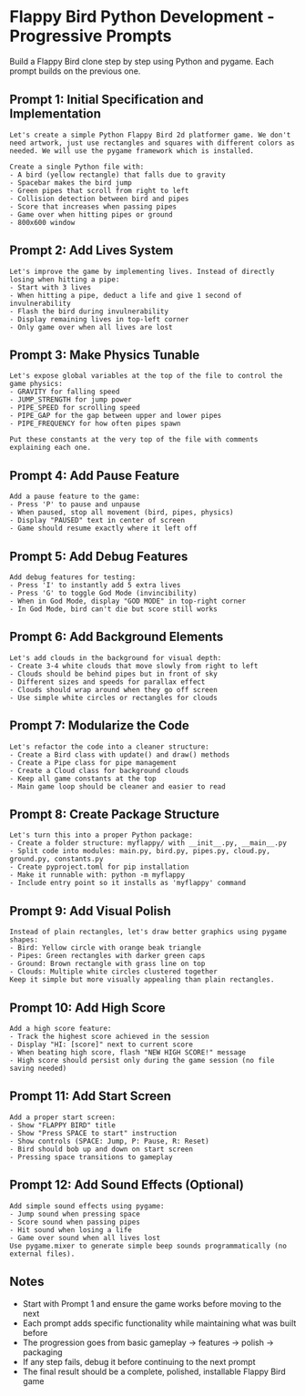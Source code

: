 # Flappy Bird Python Development - Progressive Prompts

Build a Flappy Bird clone step by step using Python and pygame. Each prompt builds on the previous one.

## Prompt 1: Initial Specification and Implementation

```
Let's create a simple Python Flappy Bird 2d platformer game. We don't need artwork, just use rectangles and squares with different colors as needed. We will use the pygame framework which is installed.

Create a single Python file with:
- A bird (yellow rectangle) that falls due to gravity
- Spacebar makes the bird jump
- Green pipes that scroll from right to left
- Collision detection between bird and pipes
- Score that increases when passing pipes
- Game over when hitting pipes or ground
- 800x600 window
```

## Prompt 2: Add Lives System

```
Let's improve the game by implementing lives. Instead of directly losing when hitting a pipe:
- Start with 3 lives
- When hitting a pipe, deduct a life and give 1 second of invulnerability
- Flash the bird during invulnerability
- Display remaining lives in top-left corner
- Only game over when all lives are lost
```

## Prompt 3: Make Physics Tunable

```
Let's expose global variables at the top of the file to control the game physics:
- GRAVITY for falling speed
- JUMP_STRENGTH for jump power  
- PIPE_SPEED for scrolling speed
- PIPE_GAP for the gap between upper and lower pipes
- PIPE_FREQUENCY for how often pipes spawn

Put these constants at the very top of the file with comments explaining each one.
```

## Prompt 4: Add Pause Feature

```
Add a pause feature to the game:
- Press 'P' to pause and unpause
- When paused, stop all movement (bird, pipes, physics)
- Display "PAUSED" text in center of screen
- Game should resume exactly where it left off
```

## Prompt 5: Add Debug Features

```
Add debug features for testing:
- Press 'I' to instantly add 5 extra lives
- Press 'G' to toggle God Mode (invincibility)
- When in God Mode, display "GOD MODE" in top-right corner
- In God Mode, bird can't die but score still works
```

## Prompt 6: Add Background Elements

```
Let's add clouds in the background for visual depth:
- Create 3-4 white clouds that move slowly from right to left
- Clouds should be behind pipes but in front of sky
- Different sizes and speeds for parallax effect
- Clouds should wrap around when they go off screen
- Use simple white circles or rectangles for clouds
```

## Prompt 7: Modularize the Code

```
Let's refactor the code into a cleaner structure:
- Create a Bird class with update() and draw() methods
- Create a Pipe class for pipe management
- Create a Cloud class for background clouds
- Keep all game constants at the top
- Main game loop should be cleaner and easier to read
```

## Prompt 8: Create Package Structure

```
Let's turn this into a proper Python package:
- Create a folder structure: myflappy/ with __init__.py, __main__.py
- Split code into modules: main.py, bird.py, pipes.py, cloud.py, ground.py, constants.py
- Create pyproject.toml for pip installation
- Make it runnable with: python -m myflappy
- Include entry point so it installs as 'myflappy' command
```

## Prompt 9: Add Visual Polish

```
Instead of plain rectangles, let's draw better graphics using pygame shapes:
- Bird: Yellow circle with orange beak triangle
- Pipes: Green rectangles with darker green caps
- Ground: Brown rectangle with grass line on top
- Clouds: Multiple white circles clustered together
Keep it simple but more visually appealing than plain rectangles.
```

## Prompt 10: Add High Score

```
Add a high score feature:
- Track the highest score achieved in the session
- Display "HI: [score]" next to current score
- When beating high score, flash "NEW HIGH SCORE!" message
- High score should persist only during the game session (no file saving needed)
```

## Prompt 11: Add Start Screen

```
Add a proper start screen:
- Show "FLAPPY BIRD" title
- Show "Press SPACE to start" instruction
- Show controls (SPACE: Jump, P: Pause, R: Reset)
- Bird should bob up and down on start screen
- Pressing space transitions to gameplay
```

## Prompt 12: Add Sound Effects (Optional)

```
Add simple sound effects using pygame:
- Jump sound when pressing space
- Score sound when passing pipes
- Hit sound when losing a life
- Game over sound when all lives lost
Use pygame.mixer to generate simple beep sounds programmatically (no external files).
```

## Notes

- Start with Prompt 1 and ensure the game works before moving to the next
- Each prompt adds specific functionality while maintaining what was built before
- The progression goes from basic gameplay → features → polish → packaging
- If any step fails, debug it before continuing to the next prompt
- The final result should be a complete, polished, installable Flappy Bird game